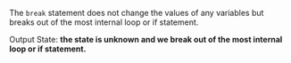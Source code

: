 The `break` statement does not change the values of any variables but breaks out of the most internal loop or if statement.

Output State: **the state is unknown and we break out of the most internal loop or if statement.**